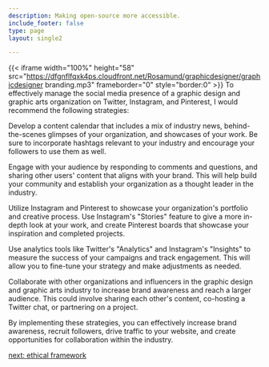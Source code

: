 ```yaml
---
description: Making open-source more accessible.
include_footer: false
type: page
layout: single2 

---
```


{{< iframe width="100%" height="58" src="https://dfgnflfqxk4ps.cloudfront.net/Rosamund/graphicdesigner/graphicdesigner branding.mp3" frameborder="0" style="border:0" >}}
To effectively manage the social media presence of a graphic design and graphic arts organization on Twitter, Instagram, and Pinterest, I would recommend the following strategies:

Develop a content calendar that includes a mix of industry news, behind-the-scenes glimpses of your organization, and showcases of your work. Be sure to incorporate hashtags relevant to your industry and encourage your followers to use them as well.

Engage with your audience by responding to comments and questions, and sharing other users' content that aligns with your brand. This will help build your community and establish your organization as a thought leader in the industry.

Utilize Instagram and Pinterest to showcase your organization's portfolio and creative process. Use Instagram's "Stories" feature to give a more in-depth look at your work, and create Pinterest boards that showcase your inspiration and completed projects.

Use analytics tools like Twitter's "Analytics" and Instagram's "Insights" to measure the success of your campaigns and track engagement. This will allow you to fine-tune your strategy and make adjustments as needed.

Collaborate with other organizations and influencers in the graphic design and graphic arts industry to increase brand awareness and reach a larger audience. This could involve sharing each other's content, co-hosting a Twitter chat, or partnering on a project.

By implementing these strategies, you can effectively increase brand awareness, recruit followers, drive traffic to your website, and create opportunities for collaboration within the industry.


<a href="https://workdojos.com/graphicdesigner/ethics">next: ethical framework</a>
